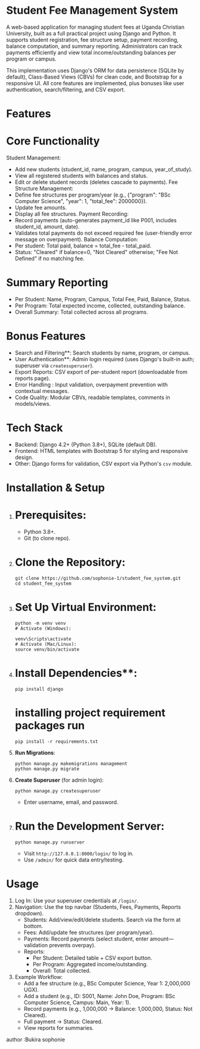 # Student Fee Management System


A web-based application for managing student fees at Uganda Christian University, built as a full practical project using Django and Python. It supports student registration, fee structure setup, payment recording, balance computation, and summary reporting. Administrators can track payments efficiently and view total income/outstanding balances per program or campus.

This implementation uses Django's ORM for data persistence (SQLite by default), Class-Based Views (CBVs) for clean code, and Bootstrap for a responsive UI. All core features are implemented, plus bonuses like user authentication, search/filtering, and CSV export.

# Features

# Core Functionality
Student Management:
  - Add new students (student_id, name, program, campus, year_of_study).
  - View all registered students with balances and status.
  - Edit or delete student records (deletes cascade to payments).
Fee Structure Management:
  - Define fee structures per program/year (e.g., {"program": "BSc Computer Science", "year": 1, "total_fee": 2000000}).
  - Update fee amounts.
  - Display all fee structures.
Payment Recording:
  - Record payments (auto-generates payment_id like P001, includes student_id, amount, date).
  - Validates total payments do not exceed required fee (user-friendly error message on overpayment).
Balance Computation:
  - Per student: Total paid, balance = total_fee - total_paid.
  - Status: "Cleared" if balance=0, "Not Cleared" otherwise; "Fee Not Defined" if no matching fee.
# Summary Reporting
  - Per Student: Name, Program, Campus, Total Fee, Paid, Balance, Status.
  - Per Program: Total expected income, collected, outstanding balance.
  - Overall Summary: Total collected across all programs.

# Bonus Features
- Search and Filtering**: Search students by name, program, or campus.
- User Authentication**: Admin login required (uses Django's built-in auth; superuser via `createsuperuser`).
- Export Reports: CSV export of per-student report (downloadable from reports page).
- Error Handling : Input validation, overpayment prevention with contextual messages.
- Code Quality: Modular CBVs, readable templates, comments in models/views.

# Tech Stack
- Backend: Django 4.2+ (Python 3.8+), SQLite (default DB).
- Frontend: HTML templates with Bootstrap 5 for styling and responsive design.
- Other: Django forms for validation, CSV export via Python's `csv` module.

# Installation & Setup

1. # Prerequisites:
   - Python 3.8+.
   - Git (to clone repo).

2. # Clone the Repository:
   ```
   git clone https://github.com/sophonie-1/student_fee_system.git
   cd student_fee_system
   ```

3. # Set Up Virtual Environment:
   ```
   python -m venv venv
   # Activate (Windows): 

   venv\Scripts\activate
   # Activate (Mac/Linux):
   source venv/bin/activate
   ```

4. # Install Dependencies**:
   ```
   pip install django
   ```
    # installing project requirement packages run 
   ```
   pip install -r requirements.txt
   ```

5. **Run Migrations**:
   ```
   python manage.py makemigrations management
   python manage.py migrate
   ```

6. **Create Superuser** (for admin login):
   ```
   python manage.py createsuperuser
   ```
   - Enter username, email, and password.

7. # Run the Development Server:
   ```
   python manage.py runserver
   ```
   - Visit `http://127.0.0.1:8000/login/` to log in.
   - Use `/admin/` for quick data entry/testing.

# Usage

1. Log In: Use your superuser credentials at `/login/`.
2. Navigation: Use the top navbar (Students, Fees, Payments, Reports dropdown).
   - Students: Add/view/edit/delete students. Search via the form at bottom.
   - Fees: Add/update fee structures (per program/year).
   - Payments: Record payments (select student, enter amount—validation prevents overpay).
   - Reports:
     - Per Student: Detailed table + CSV export button.
     - Per Program: Aggregated income/outstanding.
     - Overall: Total collected.
3. Example Workflow:
   - Add a fee structure (e.g., BSc Computer Science, Year 1: 2,000,000 UGX).
   - Add a student (e.g., ID: S001, Name: John Doe, Program: BSc Computer Science, Campus: Main, Year: 1).
   - Record payments (e.g., 1,000,000 → Balance: 1,000,000, Status: Not Cleared).
   - Full payment → Status: Cleared.
   - View reports for summaries.


author :Bukira sophonie

